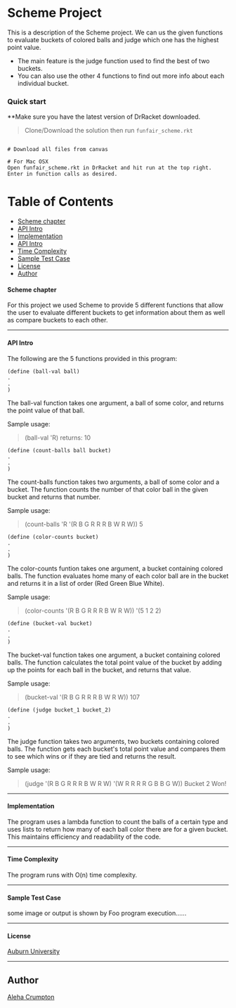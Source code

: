 # Scheme Project 

This is a description of the Scheme project. We can us the given functions to evaluate buckets of colored balls and judge which one has the highest point value.

* The main feature is the judge function used to find the best of two buckets.
* You can also use the other 4 functions to find out more info about each individual bucket.

### Quick start
**Make sure you have the latest version of DrRacket downloaded.

> Clone/Download the solution then run `funfair_scheme.rkt`

```

# Download all files from canvas

# For Mac OSX
Open funfair_scheme.rkt in DrRacket and hit run at the top right. Enter in function calls as desired.

```

# Table of Contents
* [Scheme chapter](#scheme-chapter)
* [API Intro](#api-intro)
* [Implementation](#implementation)
* [API Intro](#api-intro)
* [Time Complexity](#time-complexity)
* [Sample Test Case](#sample-test-case)
* [License](#license)
* [Author](#author)

#### Scheme chapter

For this project we used Scheme to provide 5 different functions that allow the user to evaluate different buckets to get information about them as well as compare buckets to each other.

___

#### API Intro

The following are the 5 functions provided in this program: 

```
(define (ball-val ball)
.
.
)
```

The ball-val function takes one argument, a ball of some color, and returns the point value of that ball.

Sample usage:
> (ball-val 'R)
returns: 10

```
(define (count-balls ball bucket)
.
.
)
```

The count-balls function takes two arguments, a ball of some color and a bucket. The function counts the number of that color ball in the given bucket and returns that number.

Sample usage:
> (count-balls 'R '(R B G R R R B W R W))
5

```
(define (color-counts bucket)
.
.
)
```

The color-counts funtion takes one argument, a bucket containing colored balls. The function evaluates home many of each color ball are in the bucket and returns it in a list of order (Red Green Blue White).

Sample usage:
> (color-counts '(R B G R R R B W R W))
'(5 1 2 2)

```
(define (bucket-val bucket)
.
.
)
```

The bucket-val function takes one argument, a bucket containing colored balls. The function calculates the total point value of the bucket by adding up the points for each ball in the bucket, and returns that value.

Sample usage:
> (bucket-val '(R B G R R R B W R W))
107

```
(define (judge bucket_1 bucket_2)
.
.
)
```

The judge function takes two arguments, two buckets containing colored balls. The function gets each bucket's total point value and compares them to see which wins or if they are tied and returns the result.

Sample usage:
> (judge '(R B G R R R B W R W) '(W R R R R G B B G W))
Bucket 2 Won!
___

#### Implementation

The program uses a lambda function to count the balls of a certain type and uses lists to return how many of each ball color there are for a given bucket. This maintains efficiency and readability of the code.

___

#### Time Complexity

The program runs with O(n) time complexity.

___

#### Sample Test Case

some image or output is shown by Foo program execution......

___

#### License
 [Auburn University](/LICENSE)

___

## Author
 [Aleha Crumpton](/LICENSE)
